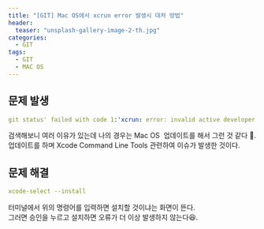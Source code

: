 ```yaml
---
title: "[GIT] Mac OS에서 xcrun error 발생시 대처 방법"
header:
  teaser: "unsplash-gallery-image-2-th.jpg"
categories:
  - GIT
tags:
  - GIT
  - MAC OS
---
```


## 문제 발생
```yaml
git status' failed with code 1:'xcrun: error: invalid active developer path (/library/developer/commandlinetools), missing xcrun at: /library/developer/commandlinetools/usr/bin/xcrun '
```
검색해보니 여러 이유가 있는데 나의 경우는 Mac OS  업데이트를 해서 그런 것 같다 👀.  
업데이트를 하며 Xcode Command Line Tools 관련하여 이슈가 발생한 것이다.
## 문제 해결
```yaml
xcode-select --install
```
터미널에서 위의 명령어를 입력하면 설치할 것이냐는 화면이 뜬다.  
그러면 승인을 누르고 설치하면 오류가 더 이상 발생하지 않는다😆. 